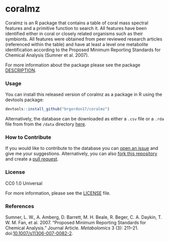 
<!-- README.md is generated from README.Rmd. Please edit that file -->
coralmz
=======

Coralmz is an R package that contains a table of coral mass spectral features and a primitive function to search it. All features have been identified either in coral or closely related organisms such as their symbionts. All features were obtained from peer reviewed research articles (referenced within the table) and have at least a level one metabolite identification according to the Proposed Minimum Reporting Standards for Chemical Analysis (Sumner et al. 2007).

For more information about the package please see the package [DESCRIPTION](DESCRIPTION).

### Usage

You can install this released version of coralmz as a package in R using the devtools package:

``` r
devtools::install_github("brgordon17/coralmz")
```

Alternatively, the database can be downloaded as either a `.csv` file or a `.rda` file from from the `/data` directory [here](/data).

### How to Contribute

If you would like to contribute to the database you can [open an issue](https://help.github.com/en/articles/creating-an-issue) and give me your suggestions. Alternatively, you can also [fork this repository](https://help.github.com/en/articles/fork-a-repo) and create a [pull request](https://help.github.com/en/articles/creating-a-pull-request).

### License

CC0 1.0 Universal

For more information, please see the [LICENSE](LICENSE.md) file.

### References

Sumner, L. W., A. Amberg, D. Barrett, M. H. Beale, R. Beger, C. A. Daykin, T. W. M. Fan, et al. 2007. “Proposed Minimum Reporting Standards for Chemical Analysis.” Journal Article. *Metabolomics* 3 (3): 211–21. doi:[10.1007/s11306-007-0082-2](https://doi.org/10.1007/s11306-007-0082-2).
